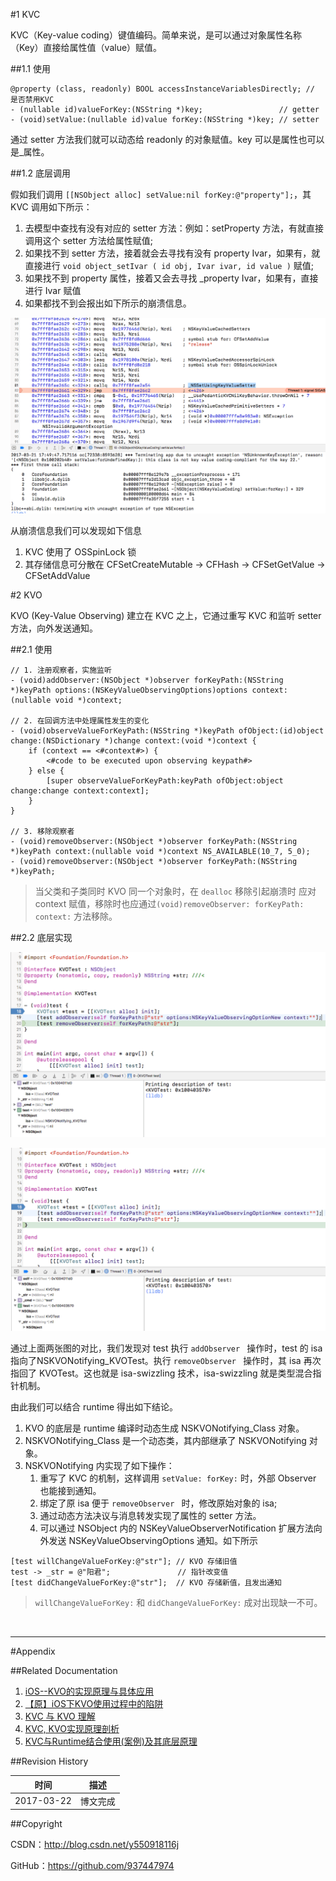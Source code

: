 #1 KVC

KVC（Key-value coding）键值编码。简单来说，是可以通过对象属性名称（Key）直接给属性值（value）赋值。

##1.1 使用

```objc
@property (class, readonly) BOOL accessInstanceVariablesDirectly; // 是否禁用KVC
- (nullable id)valueForKey:(NSString *)key;                 // getter
- (void)setValue:(nullable id)value forKey:(NSString *)key; // setter
```

通过 setter 方法我们就可以动态给 readonly 的对象赋值。key 可以是属性也可以是_属性。

##1.2 底层调用

假如我们调用 `[[NSObject alloc] setValue:nil forKey:@"property"];`，其 KVC 调用如下所示：

1. 去模型中查找有没有对应的 setter 方法：例如：setProperty 方法，有就直接调用这个 setter 方法给属性赋值;
2. 如果找不到 setter 方法，接着就会去寻找有没有 property Ivar，如果有，就直接进行 `void object_setIvar ( id obj, Ivar ivar, id value )` 赋值;
3. 如果找不到 property 属性，接着又会去寻找 _property Ivar，如果有，直接进行 Ivar 赋值
4. 如果都找不到会报出如下所示的崩溃信息。

![](https://raw.githubusercontent.com/937447974/Blog/master/Resources/2017032101.png)

从崩溃信息我们可以发现如下信息

1. KVC 使用了 OSSpinLock 锁
2. 其存储信息可分散在 CFSetCreateMutable -> CFHash -> CFSetGetValue -> CFSetAddValue

#2 KVO

KVO (Key-Value Observing) 建立在 KVC 之上，它通过重写 KVC 和监听 setter 方法，向外发送通知。

##2.1 使用

```objc
// 1. 注册观察者，实施监听
- (void)addObserver:(NSObject *)observer forKeyPath:(NSString *)keyPath options:(NSKeyValueObservingOptions)options context:(nullable void *)context;

// 2. 在回调方法中处理属性发生的变化
- (void)observeValueForKeyPath:(NSString *)keyPath ofObject:(id)object change:(NSDictionary *)change context:(void *)context {
    if (context == <#context#>) {
        <#code to be executed upon observing keypath#>
    } else {
        [super observeValueForKeyPath:keyPath ofObject:object change:change context:context];
    }
}

// 3. 移除观察者
- (void)removeObserver:(NSObject *)observer forKeyPath:(NSString *)keyPath context:(nullable void *)context NS_AVAILABLE(10_7, 5_0);
- (void)removeObserver:(NSObject *)observer forKeyPath:(NSString *)keyPath;
```

> 当父类和子类同时 KVO 同一个对象时，在 `dealloc` 移除引起崩溃时 应对 context 赋值，移除时也应通过`(void)removeObserver: forKeyPath: context:` 方法移除。

##2.2 底层实现

![](https://raw.githubusercontent.com/937447974/Blog/master/Resources/2017032201.png)

![](https://raw.githubusercontent.com/937447974/Blog/master/Resources/2017032202.png)

通过上面两张图的对比，我们发现对 test 执行 `addObserver ` 操作时，test 的 isa 指向了NSKVONotifying_KVOTest。执行 `removeObserver ` 操作时，其 isa 再次指回了 KVOTest。这也就是 isa-swizzling 技术，isa-swizzling 就是类型混合指针机制。

由此我们可以结合 runtime 得出如下结论。

1. KVO 的底层是 runtime 编译时动态生成 NSKVONotifying_Class 对象。
2. NSKVONotifying_Class 是一个动态类，其内部继承了 NSKVONotifying 对象。
3. NSKVONotifying 内实现了如下操作：
	1. 重写了 KVC 的机制，这样调用 `setValue: forKey:` 时，外部 Observer 也能接到通知。
	2. 绑定了原 isa 便于 `removeObserver ` 时，修改原始对象的 isa; 
	3. 通过动态方法决议与消息转发实现了属性的 setter 方法。
	4. 可以通过 NSObject 内的 NSKeyValueObserverNotification 扩展方法向外发送 NSKeyValueObservingOptions 通知。如下所示
	
```objc
[test willChangeValueForKey:@"str"]; // KVO 存储旧值
test -> _str = @"阳君";               // 指针改变值
[test didChangeValueForKey:@"str"];  // KVO 存储新值，且发出通知
``` 

> `willChangeValueForKey:` 和 `didChangeValueForKey:` 成对出现缺一不可。

&#160;

----------

#Appendix

##Related Documentation

1. [iOS--KVO的实现原理与具体应用](http://www.cnblogs.com/azuo/p/5442319.html)
2. [【原】iOS下KVO使用过程中的陷阱](http://www.cnblogs.com/wengzilin/p/4346775.html)
3. [KVC 与 KVO 理解](https://magicalboy.com/kvc_and_kvo/)
4. [KVC, KVO实现原理剖析](http://www.jianshu.com/p/37a92141077e)
5. [KVC与Runtime结合使用(案例)及其底层原理](http://www.cnblogs.com/junhuawang/p/5802516.html)

##Revision History

| 时间 | 描述 |
| ---- | ---- |
| 2017-03-22 | 博文完成 |

##Copyright

CSDN：http://blog.csdn.net/y550918116j

GitHub：https://github.com/937447974